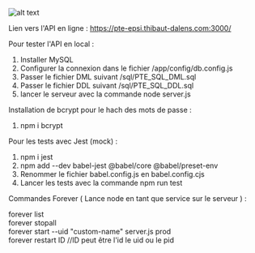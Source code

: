 ![alt text](https://github.com/thdal/PTE_API/blob/main/model.png)

Lien vers l'API en ligne : https://pte-epsi.thibaut-dalens.com:3000/


Pour tester l'API en local :

1. Installer MySQL
2. Configurer la connexion dans le fichier /app/config/db.config.js
3. Passer le fichier DML suivant /sql/PTE_SQL_DML.sql
4. Passer le fichier DDL suivant /sql/PTE_SQL_DDL.sql
5. lancer le serveur avec la commande node server.js

Installation de bcrypt pour le hach des mots de passe :

1. npm i bcrypt

Pour les tests avec Jest (mock) :

1. npm i jest 
2. npm add --dev babel-jest @babel/core @babel/preset-env
3. Renommer le fichier babel.config.js en babel.config.cjs
4. Lancer les tests avec la commande npm run test

Commandes Forever ( Lance node en tant que service sur le serveur ) : 

forever list\
forever stopall\
forever start --uid "custom-name" server.js prod\
forever restart ID //ID peut être l'id le uid ou le pid